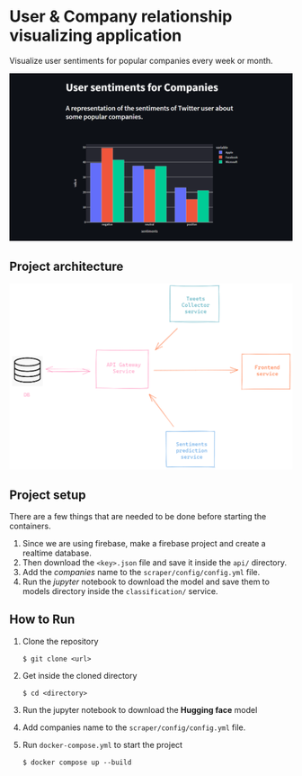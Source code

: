 # User & Company relationship visualizing application
Visualize user sentiments for popular companies every week or month.

![demo](images/frontend-demo.png)

## Project architecture
![architechture](images/microservice-architecture.png)

## Project setup
There are a few things that are needed to be done before starting the containers.
1. Since we are using firebase, make a firebase project and create a realtime database. 
2. Then download the `<key>.json` file and save it inside the `api/` directory.
3. Add the *companies* name to the `scraper/config/config.yml` file.
4. Run the *jupyter* notebook to download the model and save them to models directory inside the `classification/` service.

## How to Run
1. Clone the repository
   ``` 
   $ git clone <url>
   ```
2. Get inside the cloned directory
   ```
   $ cd <directory>
   ```
3. Run the jupyter notebook to download the **Hugging face** model
4. Add companies name to the `scraper/config/config.yml` file. 
5. Run `docker-compose.yml` to start the project
   
   ```
   $ docker compose up --build
   ```
